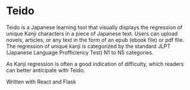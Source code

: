 # Teido

Teido is a Japanese learning tool that visually displays the regression of unique Kanji characters in a piece of Japanese text. 
Users can upload novels, articles, or any text in the form of an epub (ebook file) or pdf file. 
The regression of unique kanji is categorized by the standard JLPT (Japanese Language Profficiency Test) N1 to N5 categories. 

As Kanji regression is often a good indication of difficulty, which readers can better anticipate with Teido. 

Written with React and Flask 
